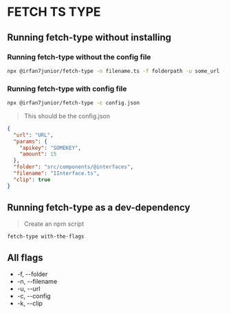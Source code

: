 # FETCH TS TYPE

## Running fetch-type without installing

### Running fetch-type without the config file

```bash
npx @irfan7junior/fetch-type -n filename.ts -f folderpath -u some_url --clip
```

### Running fetch-type with config file

```bash
npx @irfan7junior/fetch-type -c config.json
```

> This should be the config.json

```json
{
  "url": "URL",
  "params": {
    "apikey": "SOMEKEY",
    "amount": 15
  },
  "folder": "src/components/@interfaces",
  "filename": "IInterface.ts",
  "clip": true
}
```

## Running fetch-type as a dev-dependency

> Create an npm script

```npm
fetch-type with-the-flags
```

## All flags

- -f, --folder
- -n, --filename
- -u, --url
- -c, --config
- -k, --clip
